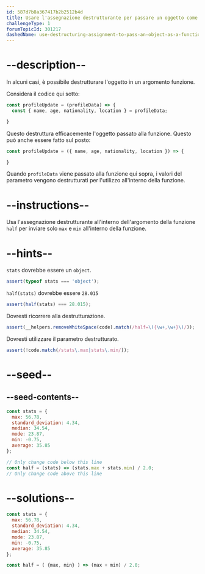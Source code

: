 ```yaml
---
id: 587d7b8a367417b2b2512b4d
title: Usare l'assegnazione destrutturante per passare un oggetto come parametro a una funzione
challengeType: 1
forumTopicId: 301217
dashedName: use-destructuring-assignment-to-pass-an-object-as-a-functions-parameters
---
```


# --description--

In alcuni casi, è possibile destrutturare l'oggetto in un argomento funzione.

Considera il codice qui sotto:

```js
const profileUpdate = (profileData) => {
  const { name, age, nationality, location } = profileData;

}
```

Questo destruttura efficacemente l'oggetto passato alla funzione. Questo può anche essere fatto sul posto:

```js
const profileUpdate = ({ name, age, nationality, location }) => {

}
```

Quando `profileData` viene passato alla funzione qui sopra, i valori del parametro vengono destrutturati per l'utilizzo all'interno della funzione.

# --instructions--

Usa l'assegnazione destrutturante all'interno dell'argomento della funzione `half` per inviare solo `max` e `min` all'interno della funzione.

# --hints--

`stats` dovrebbe essere un `object`.

```js
assert(typeof stats === 'object');
```

`half(stats)` dovrebbe essere `28.015`

```js
assert(half(stats) === 28.015);
```

Dovresti ricorrere alla destrutturazione.

```js
assert(__helpers.removeWhiteSpace(code).match(/half=\({\w+,\w+}\)/));
```

Dovresti utilizzare il parametro destrutturato.

```js
assert(!code.match(/stats\.max|stats\.min/));
```

# --seed--

## --seed-contents--

```js
const stats = {
  max: 56.78,
  standard_deviation: 4.34,
  median: 34.54,
  mode: 23.87,
  min: -0.75,
  average: 35.85
};

// Only change code below this line
const half = (stats) => (stats.max + stats.min) / 2.0; 
// Only change code above this line
```

# --solutions--

```js
const stats = {
  max: 56.78,
  standard_deviation: 4.34,
  median: 34.54,
  mode: 23.87,
  min: -0.75,
  average: 35.85
};

const half = ( {max, min} ) => (max + min) / 2.0;
```
